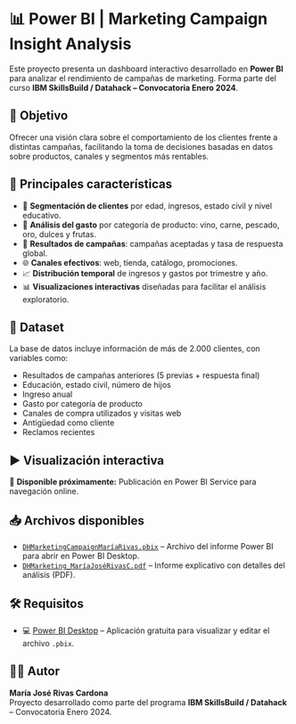 # 📊 Power BI | Marketing Campaign Insight Analysis

Este proyecto presenta un dashboard interactivo desarrollado en **Power BI** para analizar el rendimiento de campañas de marketing. Forma parte del curso **IBM SkillsBuild / Datahack – Convocatoria Enero 2024**.

## 🧠 Objetivo

Ofrecer una visión clara sobre el comportamiento de los clientes frente a distintas campañas, facilitando la toma de decisiones basadas en datos sobre productos, canales y segmentos más rentables.

## 📌 Principales características

- 👥 **Segmentación de clientes** por edad, ingresos, estado civil y nivel educativo.  
- 💸 **Análisis del gasto** por categoría de producto: vino, carne, pescado, oro, dulces y frutas.  
- 🎯 **Resultados de campañas**: campañas aceptadas y tasa de respuesta global.  
- 🌐 **Canales efectivos**: web, tienda, catálogo, promociones.  
- 📈 **Distribución temporal** de ingresos y gastos por trimestre y año.  
- 📊 **Visualizaciones interactivas** diseñadas para facilitar el análisis exploratorio.

## 🧾 Dataset

La base de datos incluye información de más de 2.000 clientes, con variables como:

- Resultados de campañas anteriores (5 previas + respuesta final)  
- Educación, estado civil, número de hijos  
- Ingreso anual  
- Gasto por categoría de producto  
- Canales de compra utilizados y visitas web  
- Antigüedad como cliente  
- Reclamos recientes  

## ▶️ Visualización interactiva

🔗 **Disponible próximamente:** Publicación en Power BI Service para navegación online.

## 📥 Archivos disponibles

- [`DHMarketingCampaignMaríaRivas.pbix`](./DHMarketingCampaignMaríaRivas.pbix) – Archivo del informe Power BI para abrir en Power BI Desktop.
- [`DHMarketing_MaríaJoséRivasC.pdf`](./docs/DHMarketing_MaríaJoséRivasC.pdf) – Informe explicativo con detalles del análisis (PDF).

## 🛠️ Requisitos

- 💻 [Power BI Desktop](https://powerbi.microsoft.com/es-es/desktop/) – Aplicación gratuita para visualizar y editar el archivo `.pbix`.

## 👩‍💻 Autor

**María José Rivas Cardona**  
Proyecto desarrollado como parte del programa **IBM SkillsBuild / Datahack** – Convocatoria Enero 2024.

